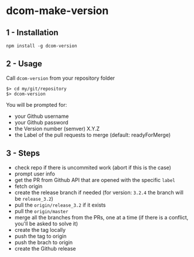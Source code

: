 # dcom-make-version

## 1 - Installation
```
npm install -g dcom-version
```

## 2 - Usage
Call ```dcom-version``` from your repository folder
```shell
$> cd my/git/repository
$> dcom-version
```
You will be prompted for:
- your Github username
- your Github password
- the Version number (semver) X.Y.Z
- the Label of the pull requests to merge (default: readyForMerge)

## 3 - Steps
- check repo if there is uncommited work (abort if this is the case)
- prompt user info
- get the PR from Github API that are opened with the specific ```label```
- fetch origin
- create the release branch if needed (for version: ```3.2.4``` the branch will be ```release_3.2```)
- pull the ```origin/release_3.2``` if it exists
- pull the ```origin/master```
- merge all the branches from the PRs, one at a time (if there is a conflict, you'll be asked to solve it)
- create the tag locally
- push the tag to origin
- push the brach to origin
- create the Github release
